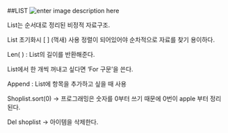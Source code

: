 ﻿##LIST
![enter image description here](https://i.imgur.com/axQpXqK.png)

List는 순서대로 정리된 비정적 자료구조.

List 초기화시 [ ] (꺽새) 사용
정렬이 되어있어야 순차적으로 자료를 찾기 용이하다.

Len( ) : List의 길이를 반환해준다.

List에서 한 개씩 꺼내고 싶다면 ‘For 구문’을 쓴다.

Append : List에 항목을 추가하고 싶을 때 사용

Shoplist.sort(0) -> 프로그래밍은 숫자를 0부터 쓰기 때문에 0번이 apple 부터 정리된다.

Del shoplist -> 아이템을 삭제한다.
